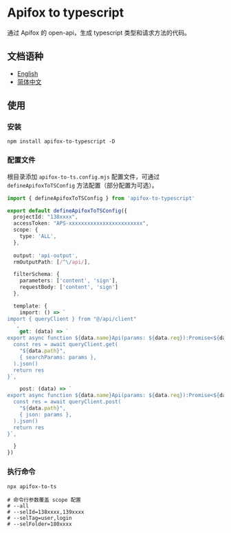 # Apifox to typescript
通过 Apifox 的 open-api，生成 typescript 类型和请求方法的代码。

## 文档语种
- [English](./README.md)
- [简体中文](./README-zh.md)

## 使用

### 安装
```shell
npm install apifox-to-typescript -D
```

### 配置文件
根目录添加 `apifox-to-ts.config.mjs` 配置文件，可通过 `defineApifoxToTSConfig` 方法配置（部分配置为可选）。

```typescript
import { defineApifoxToTSConfig } from 'apifox-to-typescript'

export default defineApifoxToTSConfig({
  projectId: "138xxxx",
  accessToken: "APS-xxxxxxxxxxxxxxxxxxxxxxxx",
  scope: {
    type: 'ALL',
  },
  
  output: 'api-output',
  rmOutputPath: [/^\/api/],

  filterSchema: {
    parameters: ['content', 'sign'],
    requestBody: ['content', 'sign']
  },

  template: {
    import: () => `
import { queryClient } from "@/api/client"
  `,
    get: (data) => `
export async function ${data.name}Api(params: ${data.req}):Promise<${data.res}> {
  const res = await queryClient.get(
    "${data.path}",
    { searchParams: params },
  ).json()
  return res
}`,

    post: (data) => `
export async function ${data.name}Api(params: ${data.req}):Promise<${data.res}> {
  const res = await queryClient.post(
    "${data.path}",
    { json: params },
  ).json()
  return res
}`,

  }
})

```

### 执行命令

```shell
npx apifox-to-ts

# 命令行参数覆盖 scope 配置
# --all
# --selId=138xxxx,139xxxx
# --selTag=user,login
# --selFolder=180xxxx
```
